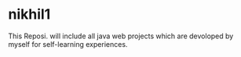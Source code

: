 # nikhil1
This Reposi. will include all java web projects which are devoloped by myself for self-learning experiences.
